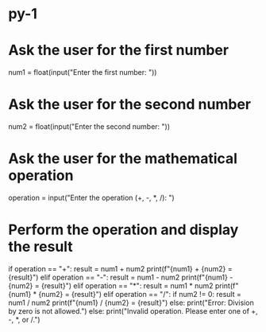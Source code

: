 # py-1
# Ask the user for the first number
num1 = float(input("Enter the first number: "))

# Ask the user for the second number
num2 = float(input("Enter the second number: "))

# Ask the user for the mathematical operation
operation = input("Enter the operation (+, -, *, /): ")

# Perform the operation and display the result
if operation == "+":
    result = num1 + num2
    print(f"{num1} + {num2} = {result}")
elif operation == "-":
    result = num1 - num2
    print(f"{num1} - {num2} = {result}")
elif operation == "*":
    result = num1 * num2
    print(f"{num1} * {num2} = {result}")
elif operation == "/":
    if num2 != 0:
        result = num1 / num2
        print(f"{num1} / {num2} = {result}")
    else:
        print("Error: Division by zero is not allowed.")
else:
    print("Invalid operation. Please enter one of +, -, *, or /.")
